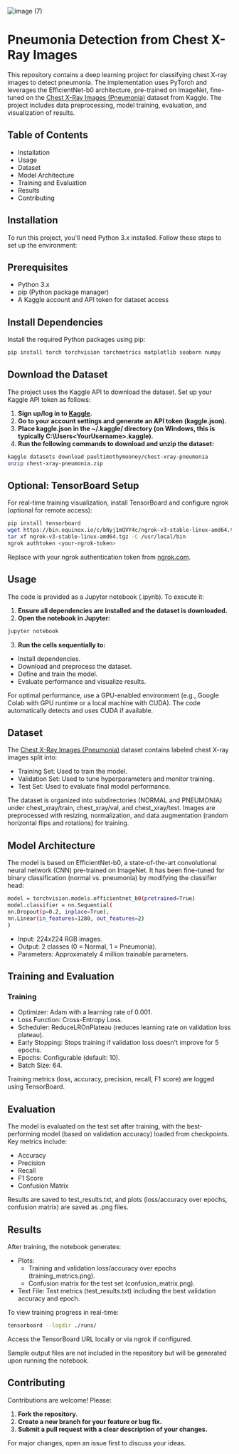 ![image (7)](https://github.com/user-attachments/assets/23344a3e-fb59-40c5-900c-dc7c336874ea)

# Pneumonia Detection from Chest X-Ray Images

This repository contains a deep learning project for classifying chest X-ray images to detect pneumonia. The implementation uses PyTorch and leverages the EfficientNet-b0 architecture, pre-trained on ImageNet, fine-tuned on the [Chest X-Ray Images (Pneumonia)](https://www.kaggle.com/datasets/paultimothymooney/chest-xray-pneumonia)
 dataset from Kaggle. The project includes data preprocessing, model training, evaluation, and visualization of results.

## Table of Contents
*   Installation
*   Usage
*   Dataset
*   Model Architecture
*   Training and Evaluation
*   Results
*   Contributing

## Installation
To run this project, you'll need Python 3.x installed. Follow these steps to set up the environment:

## Prerequisites
*   Python 3.x
*   pip (Python package manager)
*   A Kaggle account and API token for dataset access

## Install Dependencies
Install the required Python packages using pip:

  ```bash
  pip install torch torchvision torchmetrics matplotlib seaborn numpy
  ```

## Download the Dataset
The project uses the Kaggle API to download the dataset. Set up your Kaggle API token as follows:

1.  **Sign up/log in to [Kaggle](https://www.kaggle.com/).**
2.  **Go to your account settings and generate an API token (kaggle.json).**
3.  **Place kaggle.json in the ~/.kaggle/ directory (on Windows, this is typically C:\Users\<YourUsername>\.kaggle\).**
4.  **Run the following commands to download and unzip the dataset:**
   ```bash
   kaggle datasets download paultimothymooney/chest-xray-pneumonia
   unzip chest-xray-pneumonia.zip
   ```

## Optional: TensorBoard Setup
For real-time training visualization, install TensorBoard and configure ngrok (optional for remote access):
  ```bash
  pip install tensorboard
  wget https://bin.equinox.io/c/bNyj1mQVY4c/ngrok-v3-stable-linux-amd64.tgz
  tar xf ngrok-v3-stable-linux-amd64.tgz -C /usr/local/bin
  ngrok authtoken <your-ngrok-token>
  ```
Replace <your-ngrok-token> with your ngrok authentication token from [ngrok.com](https://ngrok.com/).

## Usage
The code is provided as a Jupyter notebook (.ipynb). To execute it:
1.  **Ensure all dependencies are installed and the dataset is downloaded.**
2.  **Open the notebook in Jupyter:**
   ```bash
   jupyter notebook
   ```
3.  **Run the cells sequentially to:**
  *   Install dependencies.
  *   Download and preprocess the dataset.
  *   Define and train the model.
  *   Evaluate performance and visualize results.
    
For optimal performance, use a GPU-enabled environment (e.g., Google Colab with GPU runtime or a local machine with CUDA). The code automatically detects and uses CUDA if available.

## Dataset
The [Chest X-Ray Images (Pneumonia)](https://www.kaggle.com/paultimothymooney/chest-xray-pneumonia) dataset contains labeled chest X-ray images split into:
*   Training Set: Used to train the model.
*   Validation Set: Used to tune hyperparameters and monitor training.
*   Test Set: Used to evaluate final model performance.
  
The dataset is organized into subdirectories (NORMAL and PNEUMONIA) under chest_xray/train, chest_xray/val, and chest_xray/test. Images are preprocessed with resizing, normalization, and data augmentation (random horizontal flips and rotations) for training.

## Model Architecture
The model is based on EfficientNet-b0, a state-of-the-art convolutional neural network (CNN) pre-trained on ImageNet. It has been fine-tuned for binary classification (normal vs. pneumonia) by modifying the classifier head:

```bash
model = torchvision.models.efficientnet_b0(pretrained=True)
model.classifier = nn.Sequential(
nn.Dropout(p=0.2, inplace=True),
nn.Linear(in_features=1280, out_features=2)
)
```
*   Input: 224x224 RGB images.
*   Output: 2 classes (0 = Normal, 1 = Pneumonia).
*   Parameters: Approximately 4 million trainable parameters.

## Training and Evaluation
### Training
*   Optimizer: Adam with a learning rate of 0.001.
*   Loss Function: Cross-Entropy Loss.
*   Scheduler: ReduceLROnPlateau (reduces learning rate on validation loss plateau).
*   Early Stopping: Stops training if validation loss doesn't improve for 5 epochs.
*   Epochs: Configurable (default: 10).
*   Batch Size: 64.
  
Training metrics (loss, accuracy, precision, recall, F1 score) are logged using TensorBoard.

## Evaluation
The model is evaluated on the test set after training, with the best-performing model (based on validation accuracy) loaded from checkpoints. Key metrics include:
*   Accuracy
*   Precision
*   Recall
*   F1 Score
*   Confusion Matrix
  
Results are saved to test_results.txt, and plots (loss/accuracy over epochs, confusion matrix) are saved as .png files.

## Results
After training, the notebook generates:
*   Plots:
    *   Training and validation loss/accuracy over epochs (training_metrics.png).
    *   Confusion matrix for the test set (confusion_matrix.png).
*   Text File: Test metrics (test_results.txt) including the best validation accuracy and epoch.
  
To view training progress in real-time:
```bash
tensorboard --logdir ./runs/
```
Access the TensorBoard URL locally or via ngrok if configured.

Sample output files are not included in the repository but will be generated upon running the notebook.

## Contributing
Contributions are welcome! Please:
1.  **Fork the repository.**
2.  **Create a new branch for your feature or bug fix.**
3.  **Submit a pull request with a clear description of your changes.**
   
For major changes, open an issue first to discuss your ideas.
